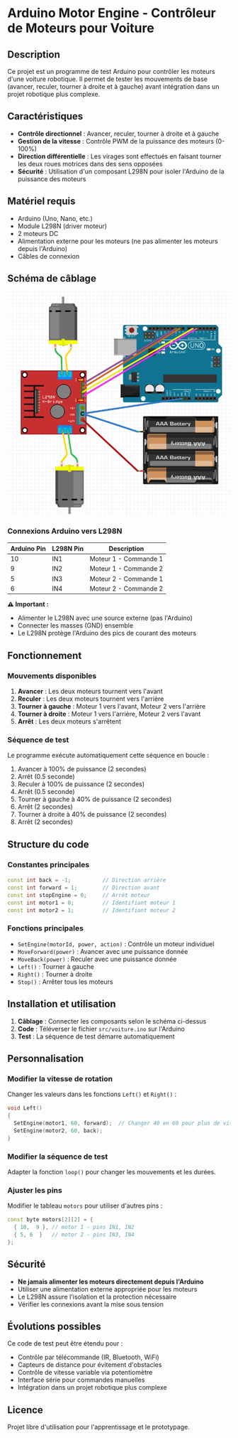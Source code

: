 # Arduino Motor Engine - Contrôleur de Moteurs pour Voiture

## Description

Ce projet est un programme de test Arduino pour contrôler les moteurs d'une voiture robotique. Il permet de tester les mouvements de base (avancer, reculer, tourner à droite et à gauche) avant intégration dans un projet robotique plus complexe.

## Caractéristiques

- **Contrôle directionnel** : Avancer, reculer, tourner à droite et à gauche
- **Gestion de la vitesse** : Contrôle PWM de la puissance des moteurs (0-100%)
- **Direction différentielle** : Les virages sont effectués en faisant tourner les deux roues motrices dans des sens opposées
- **Sécurité** : Utilisation d'un composant L298N pour isoler l'Arduino de la puissance des moteurs

## Matériel requis

- Arduino (Uno, Nano, etc.)
- Module L298N (driver moteur)
- 2 moteurs DC
- Alimentation externe pour les moteurs (ne pas alimenter les moteurs depuis l'Arduino)
- Câbles de connexion

## Schéma de câblage

![Schéma de câblage](scheme.png)

### Connexions Arduino vers L298N

| Arduino Pin | L298N Pin | Description |
|-------------|-----------|-------------|
| 10 | IN1 | Moteur 1 - Commande 1 |
| 9  | IN2 | Moteur 1 - Commande 2 |
| 5  | IN3 | Moteur 2 - Commande 1 |
| 6  | IN4 | Moteur 2 - Commande 2 |

**⚠️ Important :** 
- Alimenter le L298N avec une source externe (pas l'Arduino)
- Connecter les masses (GND) ensemble
- Le L298N protège l'Arduino des pics de courant des moteurs

## Fonctionnement

### Mouvements disponibles

1. **Avancer** : Les deux moteurs tournent vers l'avant
2. **Reculer** : Les deux moteurs tournent vers l'arrière  
3. **Tourner à gauche** : Moteur 1 vers l'avant, Moteur 2 vers l'arrière
4. **Tourner à droite** : Moteur 1 vers l'arrière, Moteur 2 vers l'avant
5. **Arrêt** : Les deux moteurs s'arrêtent

### Séquence de test

Le programme exécute automatiquement cette séquence en boucle :

1. Avancer à 100% de puissance (2 secondes)
2. Arrêt (0.5 seconde)
3. Reculer à 100% de puissance (2 secondes)
4. Arrêt (0.5 seconde)
5. Tourner à gauche à 40% de puissance (2 secondes)
6. Arrêt (2 secondes)
7. Tourner à droite à 40% de puissance (2 secondes)
8. Arrêt (2 secondes)

## Structure du code

### Constantes principales

```cpp
const int back = -1;          // Direction arrière
const int forward = 1;        // Direction avant
const int stopEngine = 0;     // Arrêt moteur
const int motor1 = 0;         // Identifiant moteur 1
const int motor2 = 1;         // Identifiant moteur 2
```

### Fonctions principales

- `SetEngine(motorId, power, action)` : Contrôle un moteur individuel
- `MoveForward(power)` : Avancer avec une puissance donnée
- `MoveBack(power)` : Reculer avec une puissance donnée
- `Left()` : Tourner à gauche
- `Right()` : Tourner à droite
- `Stop()` : Arrêter tous les moteurs

## Installation et utilisation

1. **Câblage** : Connecter les composants selon le schéma ci-dessus
2. **Code** : Téléverser le fichier `src/voiture.ino` sur l'Arduino
3. **Test** : La séquence de test démarre automatiquement

## Personnalisation

### Modifier la vitesse de rotation

Changer les valeurs dans les fonctions `Left()` et `Right()` :

```cpp
void Left()
{
  SetEngine(motor1, 60, forward);  // Changer 40 en 60 pour plus de vitesse
  SetEngine(motor2, 60, back);
}
```

### Modifier la séquence de test

Adapter la fonction `loop()` pour changer les mouvements et les durées.

### Ajuster les pins

Modifier le tableau `motors` pour utiliser d'autres pins :

```cpp
const byte motors[2][2] = {
  { 10,  9 }, // motor 1 - pins IN1, IN2
  { 5, 6  }   // motor 2 - pins IN3, IN4
};
```

## Sécurité

- **Ne jamais alimenter les moteurs directement depuis l'Arduino**
- Utiliser une alimentation externe appropriée pour les moteurs
- Le L298N assure l'isolation et la protection nécessaire
- Vérifier les connexions avant la mise sous tension

## Évolutions possibles

Ce code de test peut être étendu pour :
- Contrôle par télécommande (IR, Bluetooth, WiFi)
- Capteurs de distance pour évitement d'obstacles
- Contrôle de vitesse variable via potentiomètre
- Interface série pour commandes manuelles
- Intégration dans un projet robotique plus complexe

## Licence

Projet libre d'utilisation pour l'apprentissage et le prototypage.
